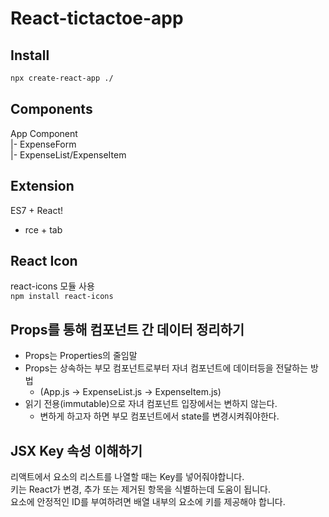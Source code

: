# React-tictactoe-app

## Install
```bash
npx create-react-app ./
```

## Components

App Component  
|- ExpenseForm  
|- ExpenseList/ExpenseItem  

## Extension

ES7 + React!
- rce + tab

## React Icon

react-icons 모듈 사용  
`npm install react-icons`

## Props를 통해 컴포넌트 간 데이터 정리하기

- Props는 Properties의 줄임말
- Props는 상속하는 부모 컴포넌트로부터 자녀 컴포넌트에 데이터등을 전달하는 방법
  - (App.js -> ExpenseList.js -> ExpenseItem.js)
- 읽기 전용(immutable)으로 자녀 컴포넌트 입장에서는 변하지 않는다.
  - 변하게 하고자 하면 부모 컴포넌트에서 state를 변경시켜줘야한다.

## JSX Key 속성 이해하기

리액트에서 요소의 리스트를 나열할 때는 Key를 넣어줘야합니다.  
키는 React가 변경, 추가 또는 제거된 항목을 식별하는데 도움이 됩니다.  
요소에 안정적인 ID를 부여하려면 배열 내부의 요소에 키를 제공해야 합니다.  
